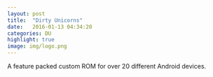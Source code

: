 ```yaml
---
layout: post
title:  "Dirty Unicorns"
date:   2016-01-13 04:34:20
categories: DU
highlight: true
image: img/logo.png
---
```

A feature packed custom ROM for over 20 different Android devices.
